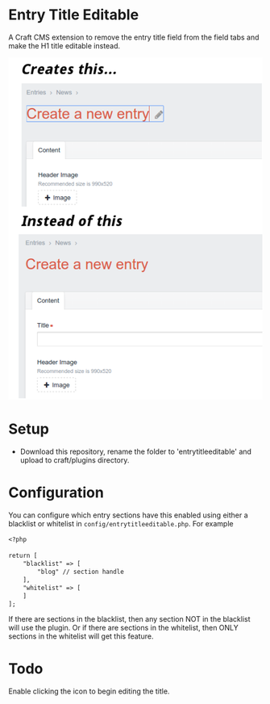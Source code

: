 Entry Title Editable
====================

A Craft CMS extension to remove the entry title field from the field tabs and make the H1 title editable instead.

![Screenshot](https://github.com/hambrook/EntryTitleEditable/raw/master/screenshot.png)

Setup
====================

- Download this repository, rename the folder to 'entrytitleeditable' and upload to craft/plugins directory.

Configuration
====================

You can configure which entry sections have this enabled using either a blacklist or whitelist in `config/entrytitleeditable.php`. For example

    <?php

    return [
        "blacklist" => [
            "blog" // section handle
        ],
        "whitelist" => [
        ]
    ];

If there are sections in the blacklist, then any section NOT in the blacklist will use the plugin. Or if there are sections in the whitelist, then ONLY sections in the whitelist will get this feature.

Todo
====================

Enable clicking the icon to begin editing the title.
